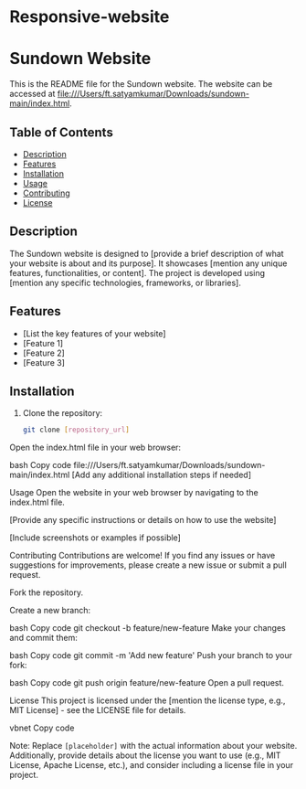 # Responsive-website

# Sundown Website

This is the README file for the Sundown website. The website can be accessed at [file:///Users/ft.satyamkumar/Downloads/sundown-main/index.html](file:///Users/ft.satyamkumar/Downloads/sundown-main/index.html).

## Table of Contents

- [Description](#description)
- [Features](#features)
- [Installation](#installation)
- [Usage](#usage)
- [Contributing](#contributing)
- [License](#license)

## Description

The Sundown website is designed to [provide a brief description of what your website is about and its purpose]. It showcases [mention any unique features, functionalities, or content]. The project is developed using [mention any specific technologies, frameworks, or libraries].

## Features

- [List the key features of your website]
- [Feature 1]
- [Feature 2]
- [Feature 3]

## Installation

1. Clone the repository:
   ```bash
   git clone [repository_url]
Open the index.html file in your web browser:

bash
Copy code
file:///Users/ft.satyamkumar/Downloads/sundown-main/index.html
[Add any additional installation steps if needed]

Usage
Open the website in your web browser by navigating to the index.html file.

[Provide any specific instructions or details on how to use the website]

[Include screenshots or examples if possible]

Contributing
Contributions are welcome! If you find any issues or have suggestions for improvements, please create a new issue or submit a pull request.

Fork the repository.

Create a new branch:

bash
Copy code
git checkout -b feature/new-feature
Make your changes and commit them:

bash
Copy code
git commit -m 'Add new feature'
Push your branch to your fork:

bash
Copy code
git push origin feature/new-feature
Open a pull request.

License
This project is licensed under the [mention the license type, e.g., MIT License] - see the LICENSE file for details.

vbnet
Copy code

Note: Replace `[placeholder]` with the actual information about your website. Additionally, provide details about the license you want to use (e.g., MIT License, Apache License, etc.), and consider including a license file in your project.
